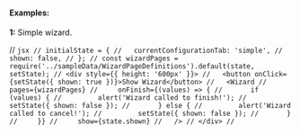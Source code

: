 #### Examples:

__1:__ Simple wizard.

// ```jsx
  // initialState = {
  //   currentConfigurationTab: 'simple',
  //   shown: false,
  // };
  // const wizardPages = require('../sampleData/WizardPageDefinitions').default(state, setState);
  // <div style={{ height: '600px' }}>
  //   <button onClick={setState({ shown: true })}>Show Wizard</button>
  //   <Wizard
  //     pages={wizardPages}
  //     onFinish={(values) => {
  //       if (values) {
  //         alert('Wizard called to finish!');
  //         setState({ shown: false });
  //       } else {
  //         alert('Wizard called to cancel!');
  //         setState({ shown: false });
  //       }
  //     }}
  //     show={state.shown}
  //   />
  // </div>
//```
